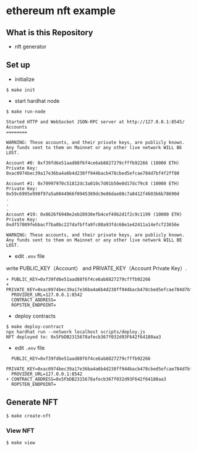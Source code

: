 # ethereum nft example

## What is this Repository

- nft generator

## Set up

- initialize

```
$ make init
```

- start hardhat node

```
$ make run-node

Started HTTP and WebSocket JSON-RPC server at http://127.0.0.1:8545/
Accounts
========

WARNING: These accounts, and their private keys, are publicly known.
Any funds sent to them on Mainnet or any other live network WILL BE LOST.

Account #0: 0xf39fd6e51aad88f6f4ce6ab8827279cfffb92266 (10000 ETH)
Private Key: 0xac0974bec39a17e36ba4a6b4d238ff944bacb478cbed5efcae784d7bf4f2ff80

Account #1: 0x70997970c51812dc3a010c7d01b50e0d17dc79c8 (10000 ETH)
Private Key: 0x59c6995e998f97a5a0044966f0945389dc9e86dae88c7a8412f4603b6b78690d
.
.
.
Account #19: 0x8626f6940e2eb28930efb4cef49b2d1f2c9c1199 (10000 ETH)
Private Key: 0xdf57089febbacf7ba0bc227dafbffa9fc08a93fdc68e1e42411a14efcf23656e

WARNING: These accounts, and their private keys, are publicly known.
Any funds sent to them on Mainnet or any other live network WILL BE LOST.
```

- edit `.env` file

write PUBLIC_KEY（Account） and PRIVATE_KEY（Account Private Key）.

```
+ PUBLIC_KEY=0xf39fd6e51aad88f6f4ce6ab8827279cfffb92266
+ PRIVATE_KEY=0xac0974bec39a17e36ba4a6b4d238ff944bacb478cbed5efcae784d7bf4f2ff80
  PROVIDER_URL=127.0.0.1:8542
  CONTRACT_ADDRESS=
  ROPSTEN_ENDPOINT=
```

- deploy contracts

```
$ make deploy-contract
npx hardhat run --network localhost scripts/deploy.js
NFT deployed to: 0x5FbDB2315678afecb367f032d93F642f64180aa3
```

- edit `.env` file

```
  PUBLIC_KEY=0xf39fd6e51aad88f6f4ce6ab8827279cfffb92266
  PRIVATE_KEY=0xac0974bec39a17e36ba4a6b4d238ff944bacb478cbed5efcae784d7bf4f2ff80
  PROVIDER_URL=127.0.0.1:8542
+ CONTRACT_ADDRESS=0x5FbDB2315678afecb367f032d93F642f64180aa3
  ROPSTEN_ENDPOINT=
```

## Generate NFT

```
$ make create-nft
```

### View NFT

```
$ make view
```
